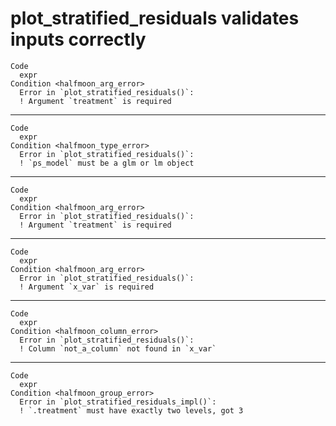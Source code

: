# plot_stratified_residuals validates inputs correctly

    Code
      expr
    Condition <halfmoon_arg_error>
      Error in `plot_stratified_residuals()`:
      ! Argument `treatment` is required

---

    Code
      expr
    Condition <halfmoon_type_error>
      Error in `plot_stratified_residuals()`:
      ! `ps_model` must be a glm or lm object

---

    Code
      expr
    Condition <halfmoon_arg_error>
      Error in `plot_stratified_residuals()`:
      ! Argument `treatment` is required

---

    Code
      expr
    Condition <halfmoon_arg_error>
      Error in `plot_stratified_residuals()`:
      ! Argument `x_var` is required

---

    Code
      expr
    Condition <halfmoon_column_error>
      Error in `plot_stratified_residuals()`:
      ! Column `not_a_column` not found in `x_var`

---

    Code
      expr
    Condition <halfmoon_group_error>
      Error in `plot_stratified_residuals_impl()`:
      ! `.treatment` must have exactly two levels, got 3

